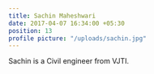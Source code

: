 ```yaml
---
title: Sachin Maheshwari
date: 2017-04-07 16:34:00 +05:30
position: 13
profile picture: "/uploads/sachin.jpg"
---
```


Sachin is a Civil engineer from VJTI.